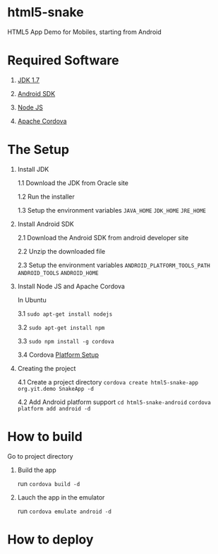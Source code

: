 html5-snake
===========

HTML5 App Demo for Mobiles, starting from Android


Required Software
=================

1. [JDK 1.7](http://www.oracle.com/technetwork/java/javase/downloads/index.html)

2. [Android SDK](http://developer.android.com/sdk/index.html)

3. [Node JS](http://nodejs.org/)

4. [Apache Cordova](http://cordova.apache.org) 

The Setup
=========

1. Install JDK
  
   1.1 Download the JDK from Oracle site

   1.2 Run the installer

   1.3 Setup the environment variables
       `JAVA_HOME`
       `JDK_HOME`
       `JRE_HOME` 

2. Install Android SDK

   2.1 Download the Android SDK from android developer site

   2.2 Unzip the downloaded file

   2.3 Setup the environment variables
       `ANDROID_PLATFORM_TOOLS_PATH`
       `ANDROID_TOOLS`
       `ANDROID_HOME`
  
   
3. Install Node JS and Apache Cordova 


   In Ubuntu

   3.1 `sudo apt-get install nodejs`

   3.2 `sudo apt-get install npm`

   3.3 `sudo npm install -g cordova`

   3.4 Cordova [Platform Setup](http://cordova.apache.org/docs/en/3.0.0/guide_platforms_index.md.html#Platform%20Guides)


4. Creating the project
   
   4.1 Create a project directory
       `cordova create html5-snake-app org.yit.demo SnakeApp -d`
       
   4.2 Add Android platform support
       `cd html5-snake-android`
       `cordova platform add android -d`

How to build
============
   
Go to project directory

1. Build the app

   run `cordova build -d`

2. Lauch the app in the emulator

   run `cordova emulate android -d`



How to deploy
============= 



